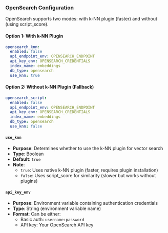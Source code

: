
### OpenSearch Configuration

OpenSearch supports two modes: with k-NN plugin (faster) and without (using script_score).

#### Option 1: With k-NN Plugin
```yaml
opensearch_knn:
  enabled: false
  api_endpoint_env: OPENSEARCH_ENDPOINT
  api_key_env: OPENSEARCH_CREDENTIALS
  index_name: embeddings
  db_type: opensearch
  use_knn: true
```

#### Option 2: Without k-NN Plugin (Fallback)
```yaml
opensearch_script:
  enabled: false
  api_endpoint_env: OPENSEARCH_ENDPOINT
  api_key_env: OPENSEARCH_CREDENTIALS
  index_name: embeddings
  db_type: opensearch
  use_knn: false
```

#### `use_knn`
- **Purpose**: Determines whether to use the k-NN plugin for vector search
- **Type**: Boolean
- **Default**: `true`
- **Note**: 
  - `true`: Uses native k-NN plugin (faster, requires plugin installation)
  - `false`: Uses script_score for similarity (slower but works without plugins)

#### `api_key_env`
- **Purpose**: Environment variable containing authentication credentials
- **Type**: String (environment variable name)
- **Format**: Can be either:
  - Basic auth: `username:password`
  - API key: Your OpenSearch API key
